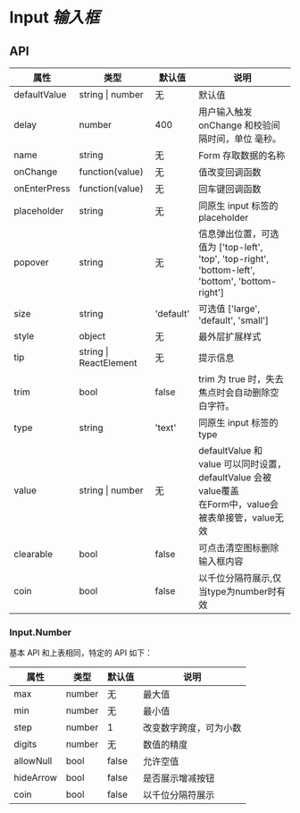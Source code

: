 # Input *输入框*

<example />

## API

| 属性 | 类型 | 默认值 | 说明 |
| --- | --- | --- | --- |
| defaultValue | string \| number | 无 | 默认值 |
| delay | number | 400 | 用户输入触发 onChange 和校验间隔时间，单位 毫秒。|
| name | string | 无 | Form 存取数据的名称 |
| onChange | function(value) | 无 | 值改变回调函数 |
| onEnterPress | function(value) | 无| 回车键回调函数 |
| placeholder | string | 无 | 同原生 input 标签的 placeholder |
| popover | string | 无| 信息弹出位置，可选值为 \['top-left', 'top', 'top-right', 'bottom-left', 'bottom', 'bottom-right'] |
| size | string | 'default' | 可选值 \['large', 'default', 'small'] |
| style | object | 无 | 最外层扩展样式 |
| tip | string \| ReactElement | 无 | 提示信息 |
| trim | bool | false | trim 为 true 时，失去焦点时会自动删除空白字符。 |
| type | string | 'text' | 同原生 input 标签的 type |
| value | string \| number | 无 | defaultValue 和 value 可以同时设置，defaultValue 会被value覆盖<br />在Form中，value会被表单接管，value无效 |
| clearable | bool | false | 可点击清空图标删除输入框内容 |
| coin | bool | false | 以千位分隔符展示,仅当type为number时有效 |

### Input.Number

基本 API 和上表相同，特定的 API 如下：

| 属性 | 类型 | 默认值 | 说明 |
| --- | --- | --- | --- |
| max | number | 无 | 最大值 |
| min | number | 无 | 最小值 |
| step | number | 1 | 改变数字跨度，可为小数 |
| digits | number | 无 | 数值的精度 |
| allowNull | bool | false | 允许空值 |
| hideArrow | bool | false | 是否展示增减按钮 |
| coin | bool | false | 以千位分隔符展示 | 

